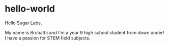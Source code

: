 # hello-world
Hello Sugar Labs,

My name is Bruhathi and I'm a year 9 high school student from down under! I have a passion for STEM field subjects. 

